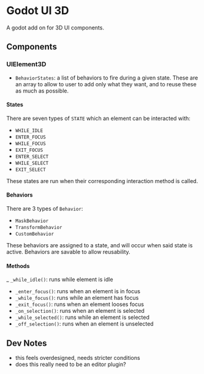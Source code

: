 # Godot UI 3D

A godot add on for 3D UI components.


## Components 

### UIElement3D

- `BehaviorStates`: a list of behaviors to fire during a given state. These are an array to allow to user to add only what they want, and to reuse these as much as possible.


#### States

There are seven types of `STATE` which an element can be interacted with: 
- `WHILE_IDLE`
- `ENTER_FOCUS`
- `WHILE_FOCUS`
- `EXIT_FOCUS`
- `ENTER_SELECT`
- `WHILE_SELECT`
- `EXIT_SELECT`

These states are run when their corresponding interaction method is called.


#### Behaviors

There are 3 types of `Behavior`:
- `MaskBehavior`
- `TransformBehavior`
- `CustomBehavior`

These behaviors are assigned to a state, and will occur when said state is active. Behaviors are savable to allow reusability.


#### Methods

_ `_while_idle()`: runs while element is idle
- `_enter_focus()`: runs when an element is in focus
- `_while_focus()`: runs while an element has focus
- `_exit_focus()`: runs when an element looses focus
- `_on_selection()`: runs when an element is selected 
- `_while_selected()`: runs while an element is selected 
- `_off_selection()`: runs when an element is unselected 


## Dev Notes

- this feels overdesigned, needs stricter conditions
- does this really need to be an editor plugin?
